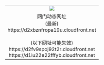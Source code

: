 ﻿<table>
  <tr></tr>
  <tr><td colspan=2 align=center><img src="https://d2xbznfropa19u.cloudfront.net/Up/oGate.jpg" /></td></tr>
  <tr><td colspan=2 align=center>网门动态网址<br/>(最新)
<br>https://d2xbznfropa19u.cloudfront.net
<br/><br/>(以下网址可能失效)
<br>https://d2fv9spoj92t2r.cloudfront.net
<br>https://d1iu22e22fffyb.cloudfront.net
    </td>
  </tr>
</table>
